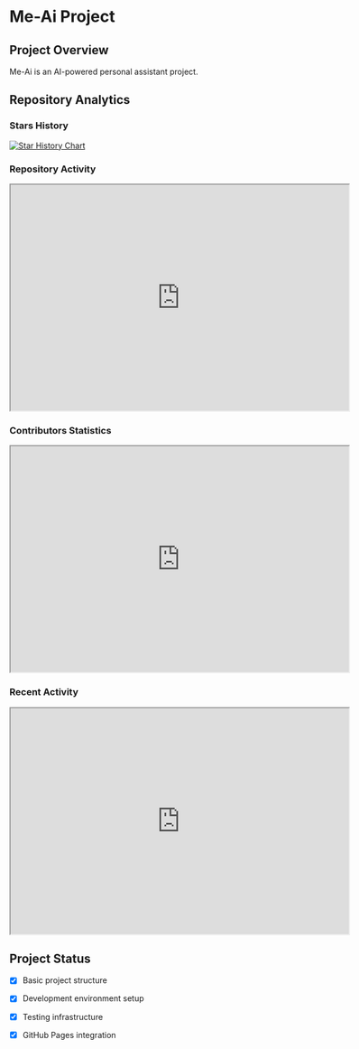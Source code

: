 # Me-Ai Project

## Project Overview
Me-Ai is an AI-powered personal assistant project.

## Repository Analytics

### Stars History
[![Star History Chart](https://api.star-history.com/svg?repos=xaiksan1/Me-Ai&type=Date)](https://star-history.com/#xaiksan1/Me-Ai&Date)

### Repository Activity
<iframe
  width='600'
  height='400'
  src='https://ossinsight.io/widgets/embed/analyze-repo-stars-history?repo_id=xaiksan1/Me-Ai'
></iframe>

### Contributors Statistics
<iframe
  width='600'
  height='400'
  src='https://ossinsight.io/widgets/embed/analyze-repo-contributors-stats?repo_id=xaiksan1/Me-Ai'
></iframe>

### Recent Activity
<iframe
  width='600'
  height='400'
  src='https://ossinsight.io/widgets/embed/compose?repo=xaiksan1/Me-Ai&activity=true&stars=true&contributors=true'
></iframe>

## Project Status
- [x] Basic project structure
- [x] Development environment setup
- [x] Testing infrastructure
- [x] GitHub Pages integration

